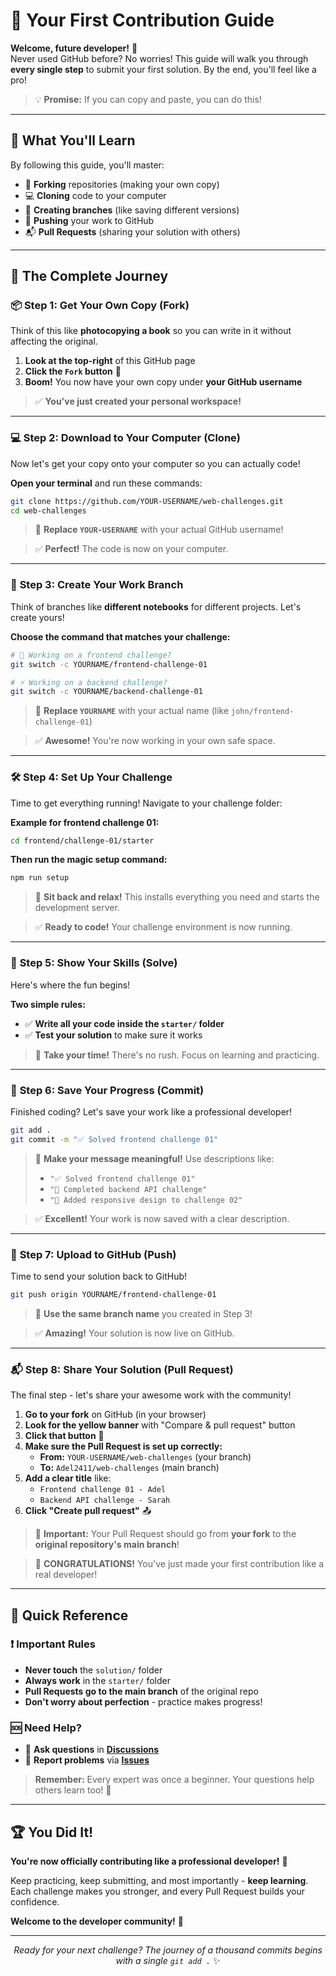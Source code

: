 # 🌟 Your First Contribution Guide

**Welcome, future developer!** 👋  
Never used GitHub before? No worries! This guide will walk you through **every single step** to submit your first solution. By the end, you'll feel like a pro!

> 💡 **Promise:** If you can copy and paste, you can do this!

---

## 🎯 What You'll Learn

By following this guide, you'll master:

- 🍴 **Forking** repositories (making your own copy)
- 💻 **Cloning** code to your computer
- 🌿 **Creating branches** (like saving different versions)
- 🚀 **Pushing** your work to GitHub
- 📬 **Pull Requests** (sharing your solution with others)

---

## 🚀 The Complete Journey

### 📦 **Step 1: Get Your Own Copy (Fork)**

Think of this like **photocopying a book** so you can write in it without affecting the original.

1. **Look at the top-right** of this GitHub page
2. **Click the `Fork` button** 🍴
3. **Boom!** You now have your own copy under **your GitHub username**

> ✅ **You've just created your personal workspace!**

---

### 💻 **Step 2: Download to Your Computer (Clone)**

Now let's get your copy onto your computer so you can actually code!

**Open your terminal** and run these commands:

```bash
git clone https://github.com/YOUR-USERNAME/web-challenges.git
cd web-challenges
```

> 🔄 **Replace `YOUR-USERNAME`** with your actual GitHub username!

> ✅ **Perfect!** The code is now on your computer.

---

### 🌿 **Step 3: Create Your Work Branch**

Think of branches like **different notebooks** for different projects. Let's create yours!

**Choose the command that matches your challenge:**

```bash
# 🎨 Working on a frontend challenge?
git switch -c YOURNAME/frontend-challenge-01

# ⚡ Working on a backend challenge?
git switch -c YOURNAME/backend-challenge-01
```

> 🔄 **Replace `YOURNAME`** with your actual name (like `john/frontend-challenge-01`)

> ✅ **Awesome!** You're now working in your own safe space.

---

### 🛠 **Step 4: Set Up Your Challenge**

Time to get everything running! Navigate to your challenge folder:

**Example for frontend challenge 01:**

```bash
cd frontend/challenge-01/starter
```

**Then run the magic setup command:**

```bash
npm run setup
```

> 🎉 **Sit back and relax!** This installs everything you need and starts the development server.

> ✅ **Ready to code!** Your challenge environment is now running.

---

### 🧠 **Step 5: Show Your Skills (Solve)**

Here's where the fun begins!

**Two simple rules:**

- ✅ **Write all your code inside the `starter/` folder**
- ✅ **Test your solution** to make sure it works

> 💪 **Take your time!** There's no rush. Focus on learning and practicing.

---

### 💾 **Step 6: Save Your Progress (Commit)**

Finished coding? Let's save your work like a professional developer!

```bash
git add .
git commit -m "✅ Solved frontend challenge 01"
```

> 🎨 **Make your message meaningful!** Use descriptions like:
>
> - `"✅ Solved frontend challenge 01"`
> - `"🎯 Completed backend API challenge"`
> - `"🌟 Added responsive design to challenge 02"`

> ✅ **Excellent!** Your work is now saved with a clear description.

---

### 🚀 **Step 7: Upload to GitHub (Push)**

Time to send your solution back to GitHub!

```bash
git push origin YOURNAME/frontend-challenge-01
```

> 🔄 **Use the same branch name** you created in Step 3!

> ✅ **Amazing!** Your solution is now live on GitHub.

---

### 📬 **Step 8: Share Your Solution (Pull Request)**

The final step - let's share your awesome work with the community!

1. **Go to your fork** on GitHub (in your browser)
2. **Look for the yellow banner** with "Compare & pull request" button
3. **Click that button** 🔘
4. **Make sure the Pull Request is set up correctly:**
   - **From:** `YOUR-USERNAME/web-challenges` (your branch)
   - **To:** `Adel2411/web-challenges` (main branch)
5. **Add a clear title** like:
   - `Frontend challenge 01 - Adel`
   - `Backend API challenge - Sarah`
6. **Click "Create pull request"** 📤

> 🎯 **Important:** Your Pull Request should go from **your fork** to the **original repository's main branch**!

> 🎉 **CONGRATULATIONS!** You've just made your first contribution like a real developer!

---

## 🎯 Quick Reference

### ❗ **Important Rules**

- **Never touch** the `solution/` folder
- **Always work** in the `starter/` folder
- **Pull Requests go to the main branch** of the original repo
- **Don't worry about perfection** - practice makes progress!

### 🆘 **Need Help?**

- 💬 **Ask questions** in **[Discussions](https://github.com/Adel2411/web-challenges/discussions)**
- 🐛 **Report problems** via **[Issues](https://github.com/Adel2411/web-challenges/issues)**

> **Remember:** Every expert was once a beginner. Your questions help others learn too! 🌟

---

## 🏆 You Did It!

**You're now officially contributing like a professional developer!** 💙

Keep practicing, keep submitting, and most importantly - **keep learning**. Each challenge makes you stronger, and every Pull Request builds your confidence.

**Welcome to the developer community!** 🚀

---

<div align="center">

_Ready for your next challenge? The journey of a thousand commits begins with a single `git add .`_ ✨

</div>
